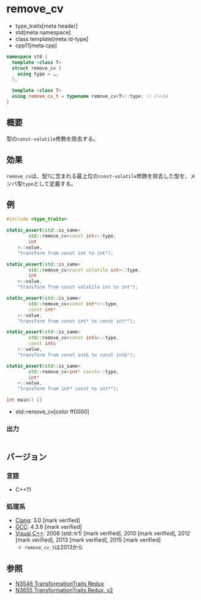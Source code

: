 # remove_cv
* type_traits[meta header]
* std[meta namespace]
* class template[meta id-type]
* cpp11[meta cpp]

```cpp
namespace std {
  template <class T>
  struct remove_cv {
    using type = …;
  };

  template <class T>
  using remove_cv_t = typename remove_cv<T>::type; // C++14
}
```

## 概要
型の`const-volatile`修飾を除去する。


## 効果
`remove_cv`は、型`T`に含まれる最上位の`const-volatile`修飾を除去した型を、メンバ型`type`として定義する。


## 例
```cpp example
#include <type_traits>

static_assert(std::is_same<
        std::remove_cv<const int>::type,
        int
    >::value,
    "transform from const int to int");

static_assert(std::is_same<
        std::remove_cv<const volatile int>::type,
        int
    >::value,
    "transform from const volatile int to int");

static_assert(std::is_same<
        std::remove_cv<const int*>::type,
        const int*
    >::value,
    "transform from const int* to const int*");

static_assert(std::is_same<
        std::remove_cv<const int&>::type,
        const int&
    >::value,
    "transform from const int& to const int&");

static_assert(std::is_same<
        std::remove_cv<int* const>::type,
        int*
    >::value,
    "transform from int* const to int*");

int main() {}
```
* std::remove_cv[color ff0000]

### 出力
```
```

## バージョン
### 言語
- C++11

### 処理系
- [Clang](/implementation.md#clang): 3.0 [mark verified]
- [GCC](/implementation.md#gcc): 4.3.6 [mark verified]
- [Visual C++](/implementation.md#visual_cpp): 2008 (std::tr1) [mark verified], 2010 [mark verified], 2012 [mark verified], 2013 [mark verified], 2015 [mark verified]
	- `remove_cv_t`は2013から


## 参照
- [N3546 TransformationTraits Redux](http://www.open-std.org/jtc1/sc22/wg21/docs/papers/2013/n3546.pdf)
- [N3655 TransformationTraits Redux, v2](http://www.open-std.org/jtc1/sc22/wg21/docs/papers/2013/n3655.pdf)

